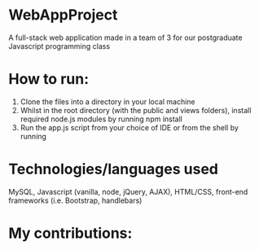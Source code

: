 # WebAppProject
A full-stack web application made in a team of 3 for our postgraduate Javascript programming class

# How to run:
1. Clone the files into a directory in your local machine
2. Whilst in the root directory (with the public and views folders), install required node.js modules by running npm install
3. Run the app.js script from your choice of IDE or from the shell by running 

# Technologies/languages used
MySQL, Javascript (vanilla, node, jQuery, AJAX), HTML/CSS, front-end frameworks (i.e. Bootstrap, handlebars)

# My contributions:

